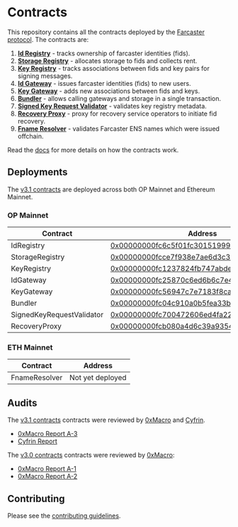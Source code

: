 # Contracts

This repository contains all the contracts deployed by the [Farcaster protocol](https://github.com/farcasterxyz/protocol). The contracts are:

1. **[Id Registry](./src/IdRegistry.sol)** - tracks ownership of farcaster identities (fids).
2. **[Storage Registry](./src/StorageRegistry.sol)** - allocates storage to fids and collects rent.
3. **[Key Registry](./src/KeyRegistry.sol)** - tracks associations between fids and key pairs for signing messages.
4. **[Id Gateway](./src/IdGateway.sol)** - issues farcaster identities (fids) to new users.
5. **[Key Gateway](./src/KeyGateway.sol)** - adds new associations between fids and keys.
6. **[Bundler](./src/Bundler.sol)** - allows calling gateways and storage in a single transaction.
7. **[Signed Key Request Validator](./src/validators/SignedKeyRequestValidator.sol)** - validates key registry metadata.
8. **[Recovery Proxy](./src/RecoveryProxy.sol)** - proxy for recovery service operators to initiate fid recovery.
9. **[Fname Resolver](./src/FnameResolver.sol)** - validates Farcaster ENS names which were issued offchain.

Read the [docs](docs/docs.md) for more details on how the contracts work.

## Deployments

The [v3.1 contracts](https://github.com/farcasterxyz/contracts/releases/tag/v3.1.0) are deployed across both OP Mainnet and Ethereum Mainnet.

### OP Mainnet

| Contract                  | Address                                                                                                                          |
| ------------------------- | -------------------------------------------------------------------------------------------------------------------------------- |
| IdRegistry                | [0x00000000fc6c5f01fc30151999387bb99a9f489b](https://optimistic.etherscan.io/address/0x00000000fc6c5f01fc30151999387bb99a9f489b) |
| StorageRegistry           | [0x00000000fcce7f938e7ae6d3c335bd6a1a7c593d](https://optimistic.etherscan.io/address/0x00000000fcce7f938e7ae6d3c335bd6a1a7c593d) |
| KeyRegistry               | [0x00000000fc1237824fb747abde0ff18990e59b7e](https://optimistic.etherscan.io/address/0x00000000fc1237824fb747abde0ff18990e59b7e) |
| IdGateway                 | [0x00000000fc25870c6ed6b6c7e41fb078b7656f69](https://optimistic.etherscan.io/address/0x00000000fc25870c6ed6b6c7e41fb078b7656f69) |
| KeyGateway                | [0x00000000fc56947c7e7183f8ca4b62398caadf0b](https://optimistic.etherscan.io/address/0x00000000fc56947c7e7183f8ca4b62398caadf0b) |
| Bundler                   | [0x00000000fc04c910a0b5fea33b03e0447ad0b0aa](https://optimistic.etherscan.io/address/0x00000000fc04c910a0b5fea33b03e0447ad0b0aa) |
| SignedKeyRequestValidator | [0x00000000fc700472606ed4fa22623acf62c60553](https://optimistic.etherscan.io/address/0x00000000fc700472606ed4fa22623acf62c60553) |
| RecoveryProxy             | [0x00000000fcb080a4d6c39a9354da9eb9bc104cd7](https://optimistic.etherscan.io/address/0x00000000fcb080a4d6c39a9354da9eb9bc104cd7) |

### ETH Mainnet

| Contract      | Address          |
| ------------- | ---------------- |
| FnameResolver | Not yet deployed |

## Audits

The [v3.1 contracts](https://github.com/farcasterxyz/contracts/releases/tag/v3.1.0) contracts were reviewed by [0xMacro](https://0xmacro.com/) and [Cyfrin](https://www.cyfrin.io/).

- [0xMacro Report A-3](https://0xmacro.com/library/audits/farcaster-3.html)
- [Cyfrin Report](https://github.com/farcasterxyz/contracts/blob/fe24a79e8901e8f2479474b16e32f43b66455a1d/docs/audits/2023-11-05-cyfrin-farcaster-v1.0.pdf)

The [v3.0 contracts](https://github.com/farcasterxyz/contracts/releases/tag/v3.0.0) contracts were reviewed by [0xMacro](https://0xmacro.com/):

- [0xMacro Report A-1](https://0xmacro.com/library/audits/farcaster-1.html)
- [0xMacro Report A-2](https://0xmacro.com/library/audits/farcaster-2.html)

## Contributing

Please see the [contributing guidelines](CONTRIBUTING.md).
